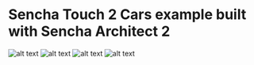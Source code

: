 Sencha Touch 2 Cars example built with Sencha Architect 2 
=========================================================

![alt text](cars_st2/blob/master/cars_st2_screenshot1.png "Car List")
![alt text](cars_st2/blob/master/cars_st2_screenshot2.png "Car Info 1")
![alt text](cars_st2/blob/master/cars_st2_screenshot3.png "Car Info 2")
![alt text](cars_st2/blob/master/cars_st2_screenshot4.png "Car Info 3")
